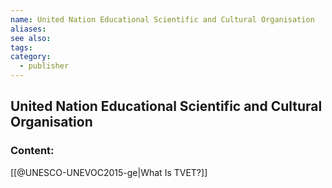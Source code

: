 ```yaml
---
name: United Nation Educational Scientific and Cultural Organisation
aliases:
see also:
tags:
category:
  - publisher
---
```


## United Nation Educational Scientific and Cultural Organisation

### Content:
[[@UNESCO-UNEVOC2015-ge|What Is TVET?]]
